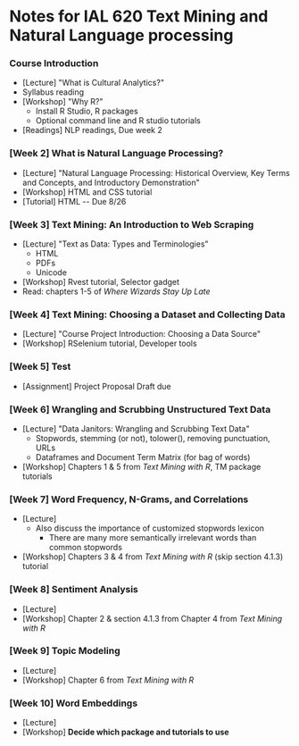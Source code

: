 # Notes for IAL 620 Text Mining and Natural Language processing

### Course Introduction
- [Lecture] "What is Cultural Analytics?"
- Syllabus reading
- [Workshop] "Why R?"
  - Install R Studio, R packages
  - Optional command line and R studio tutorials
- [Readings] NLP readings, Due week 2

### [Week 2] What is Natural Language Processing?
- [Lecture] "Natural Language Processing: Historical Overview, Key Terms and Concepts, and Introductory Demonstration"
- [Workshop] HTML and CSS tutorial
- [Tutorial] HTML -- Due 8/26

### [Week 3] Text Mining: An Introduction to Web Scraping
- [Lecture] "Text as Data: Types and Terminologies"
  - HTML
  - PDFs
  - Unicode
- [Workshop] Rvest tutorial, Selector gadget
- Read: chapters 1-5 of *Where Wizards Stay Up Late*

### [Week 4] Text Mining: Choosing a Dataset and Collecting Data
- [Lecture] "Course Project Introduction: Choosing a Data Source"
- [Workshop] RSelenium tutorial, Developer tools

### [Week 5] Test
- [Assignment] Project Proposal Draft due

### [Week 6] Wrangling and Scrubbing Unstructured Text Data
- [Lecture] "Data Janitors: Wrangling and Scrubbing Text Data"
  - Stopwords, stemming (or not), tolower(), removing punctuation, URLs
  - Dataframes and Document Term Matrix (for bag of words)
- [Workshop] Chapters 1 & 5 from *Text Mining with R*, TM package tutorials

### [Week 7] Word Frequency, N-Grams, and Correlations
- [Lecture]
  - Also discuss the importance of customized stopwords lexicon
    - There are many more semantically irrelevant words than common stopwords
- [Workshop] Chapters 3 & 4 from *Text Mining with R* (skip section 4.1.3) tutorial

### [Week 8] Sentiment Analysis
- [Lecture]
- [Workshop] Chapter 2 & section 4.1.3 from Chapter 4 from *Text Mining with R*

### [Week 9] Topic Modeling
- [Lecture]
- [Workshop] Chapter 6 from *Text Mining with R*

### [Week 10] Word Embeddings
- [Lecture]
- [Workshop] **Decide which package and tutorials to use**
